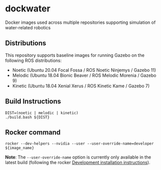 # dockwater
Docker images used across multiple repositories supporting simulation of water-related robotics

## Distributions
This repository supports baseline images for running Gazebo on the following ROS distributions:
* Noetic (Ubuntu 20.04 Focal Fossa / ROS Noetic Ninjemys / Gazebo 11)
* Melodic (Ubuntu 18.04 Bionic Beaver / ROS Melodic Morenia / Gazebo 9)
* Kinetic (Ubuntu 18.04 Xenial Xerus / ROS Kinetic Kame / Gazebo 7)

## Build Instructions
```
DIST=(noetic | melodic | kinetic)
./build.bash ${DIST}
```

## Rocker command
```
rocker --dev-helpers --nvidia --user --user-override-name=developer ${image_name}
```
**Note**: The `--user-override-name` option is currently only available in the latest build (following the rocker [Development installation instructions](https://github.com/osrf/rocker#development)).



